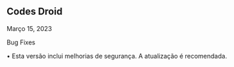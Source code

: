 ## Codes Droid

Março 15, 2023

Bug Fixes

• Esta versão inclui melhorias de segurança. A atualização é recomendada.
